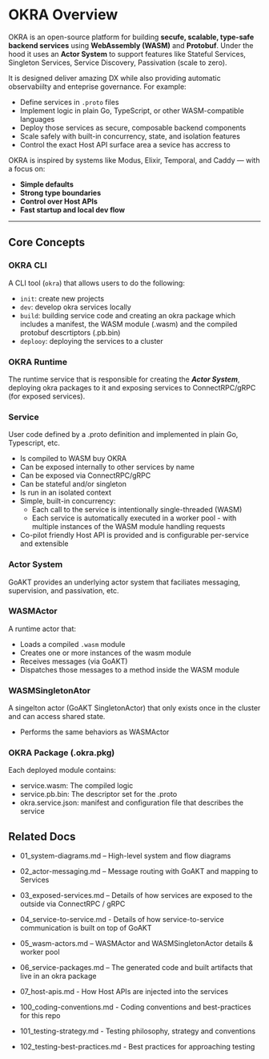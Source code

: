 # OKRA Overview

OKRA is an open-source platform for building **secufe, scalable, type-safe backend services** using **WebAssembly (WASM)** and **Protobuf**.  Under the hood it uses an **Actor System** to support features like Stateful Services, Singleton Services, Service Discovery, Passivation (scale to zero).

It is designed deliver amazing DX while also providing automatic observabiilty and enteprise governance.  For example:
- Define services in `.proto` files
- Implement logic in plain Go, TypeScript, or other WASM-compatible languages
- Deploy those services as secure, composable backend components
- Scale safely with built-in concurrency, state, and isolation features
- Control the exact Host API surface area a sevice has accress to

OKRA is inspired by systems like Modus, Elixir, Temporal, and Caddy — with a focus on:
- **Simple defaults**
- **Strong type boundaries**
- **Control over Host APIs**
- **Fast startup and local dev flow**

---

## Core Concepts

### OKRA CLI
A CLI tool (`okra`) that allows users to do the following: 
- `init`: create new projects
- `dev`: develop okra services locally 
- `build`: building service code and creating an okra package which includes a manifest, the WASM module (.wasm) and the compiled protobuf descrtiptors (.pb.bin) 
- `deplooy`: deploying the services to a cluster

### OKRA Runtime
The runtime service that is responsible for creating the ***Actor System***, deploying okra packages to it and exposing services to ConnectRPC/gRPC (for exposed services).

### Service
User code defined by a .proto definition and implemented in plain Go, Typescript, etc.
- Is compiled to WASM buy OKRA
- Can be exposed internally to other services by name
- Can be exposed via ConnectRPC/gRPC
- Can be stateful and/or singleton
- Is run in an isolated context
- Simple, built-in concurrency:
    - Each call to the service is intentionally single-threaded (WASM)
    - Each service is automatically executed in a worker pool - with multiple instances of the WASM module handling requests 
- Co-pilot friendly Host API is provided and is configurable per-service and extensible

### Actor System
GoAKT provides an underlying actor system that faciliates messaging, supervision, and passivation, etc.

### WASMActor
A runtime actor that:
- Loads a compiled `.wasm` module
- Creates one or more instances of the wasm module
- Receives messages (via GoAKT)
- Dispatches those messages to a method inside the WASM module

### WASMSingletonAtor
A singelton actor (GoAKT SingletonActor) that only exists once in the cluster and can access shared state.
- Performs the same behaviors as WASMActor

### OKRA Package (.okra.pkg)
Each deployed module contains:
- service.wasm: The compiled logic
- service.pb.bin: The descriptor set for the .proto
- okra.service.json: manifest and configuration file that describes the service

## Related Docs
- 01_system-diagrams.md – High-level system and flow diagrams
- 02_actor-messaging.md – Message routing with GoAKT and mapping to Services
- 03_exposed-services.md – Details of how services are exposed to the outside via ConnectRPC / gRPC
- 04_service-to-service.md - Details of how service-to-service communication is built on top of GoAKT
- 05_wasm-actors.md – WASMActor and WASMSingletonActor details & worker pool
- 06_service-packages.md – The generated code and built artifacts that live in an okra package
- 07_host-apis.md - How Host APIs are injected into the services

- 100_coding-conventions.md - Coding conventions and best-practices for this repo 
- 101_testing-strategy.md - Testing philosophy, strategy and conventions
- 102_testing-best-practices.md - Best practices for approaching testing


